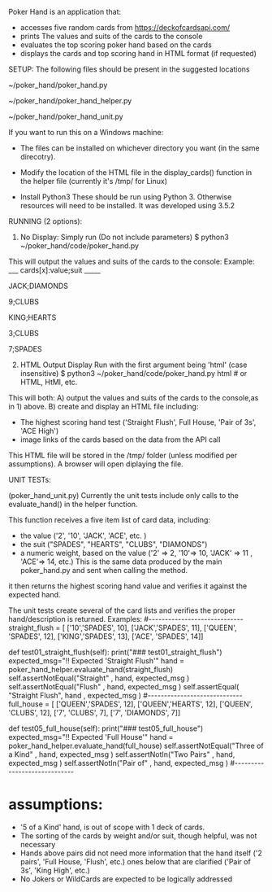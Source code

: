 Poker Hand is an application that:
- accesses five random cards from https://deckofcardsapi.com/
- prints The values and suits of the cards to the console
- evaluates the top scoring poker hand based on the cards
- displays the cards and top scoring hand in HTML format (if requested)


SETUP:
The following files should be present in the suggested locations

~/poker_hand/poker_hand.py

~/poker_hand/poker_hand_helper.py

~/poker_hand/poker_hand_unit.py

If you want to run this on a Windows machine:
- The files can be installed on whichever directory you want (in the same direcotry).
- Modify the location of the HTML file in the display_cards() function in the helper file (currently it's /tmp/ for Linux)

- Install Python3
These should be run using Python 3.  Otherwise resources will need to be installed.
It was developed using 3.5.2


RUNNING (2 options):
1) No Display:
Simply run (Do not include parameters)
$ python3 ~/poker_hand/code/poker_hand.py

This will output the values and suits of the cards to the console:
Example:
___ cards[x]:value;suit _____

JACK;DIAMONDS

9;CLUBS

KING;HEARTS

3;CLUBS

7;SPADES


2) HTML Output Display
Run with the first argument being 'html' (case insensitive)
$ python3 ~/poker_hand/code/poker_hand.py html # or HTML, HtMl, etc.

This will both:
A) output the values and suits of the cards to the console,as in 1) above.
B) create and display an HTML file including:
- The highest scoring hand test ('Straight Flush', Full House, 'Pair of 3s', 'ACE High')
- image links of the cards based on the data from the API call

This HTML file will be stored in the /tmp/ folder (unless modified per assumptions).  A browser will open diplaying the file.


UNIT TESTs:

(poker_hand_unit.py)
Currently the unit tests include only calls to the evaluate_hand() in the helper function.

This function receives a five item list of card data, including:
- the value ('2', '10', 'JACK', 'ACE', etc. )
- the suit ("SPADES", "HEARTS", "CLUBS", "DIAMONDS")
- a numeric weight, based on the value ('2' => 2, '10'=> 10, 'JACK' => 11 , 'ACE'=> 14, etc.)
This is the same data produced by the main poker_hand.py and sent when calling the method.

it then returns the highest scoring hand value and verifies it against the expected hand.

The unit tests create several of the card lists and verifies the proper hand/description is returned.
Examples:
#-----------------------------
straight_flush = [
['10','SPADES', 10], ['JACK','SPADES', 11], ['QUEEN', 'SPADES', 12],
['KING','SPADES', 13], ['ACE', 'SPADES', 14]]

def test01_straight_flush(self):
	print("### test01_straight_flush")
        expected_msg="!! Expected 'Straight Flush'"
        hand = poker_hand_helper.evaluate_hand(straight_flush)
        self.assertNotEqual("Straight" , hand, expected_msg )
        self.assertNotEqual("Flush" , hand, expected_msg )
        self.assertEqual( "Straight Flush", hand , expected_msg )
#-----------------------------
full_house = [
['QUEEN','SPADES', 12], ['QUEEN','HEARTS', 12], ['QUEEN', 'CLUBS', 12],
['7', 'CLUBS', 7], ['7', 'DIAMONDS', 7]]

def test05_full_house(self):
	print("### test05_full_house")
        expected_msg="!! Expected 'Full House'"
        hand = poker_hand_helper.evaluate_hand(full_house)
        self.assertNotEqual("Three of a Kind" , hand, expected_msg )
        self.assertNotIn("Two Pairs" , hand, expected_msg )
        self.assertNotIn("Pair of" , hand, expected_msg )
#-----------------------------


# assumptions:
- '5 of a Kind' hand, is out of scope with 1 deck of cards.
- The sorting of the cards by weight and/or suit, though helpful, was not necessary
- Hands above pairs did not need more information that the hand itself ('2 pairs', 'Full House, 'Flush', etc.)
  ones below that are clarified ('Pair of 3s', 'King High', etc.)
- No Jokers or WildCards are expected to be logically addressed
